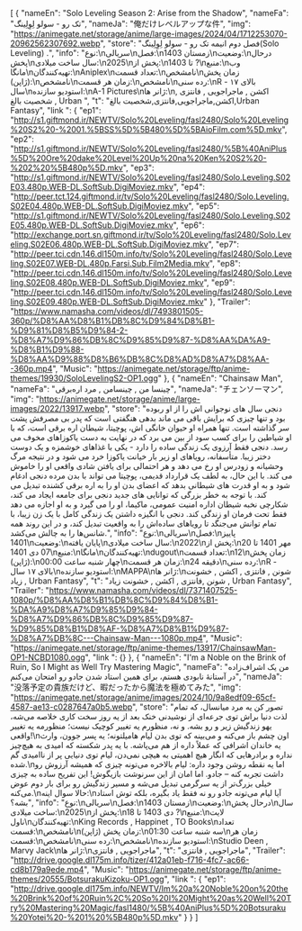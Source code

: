 [
  {
    "nameEn": "Solo Leveling Season 2: Arise from the Shadow",
    "nameFa": "تک رو - سولو لِوِلِینگ",
    "nameJa": "俺だけレベルアップな件",
    "img": "https://animegate.net/storage/anime/large-images/2024/04/1712253070-20962562307692.webp",
    "store": "فصل دوم انیمه تک رو - سولو لِوِلِینگ(Solo Leveling) .",
    "info": "نوع:\nسریالی\nفصل:\nزمستان 1403\nوضعیت:\nدرحال پخش\nسال ساخت میلادی:\n2025\nپخش از:\n1403 تا ?\nمنبع:\nوب مانگا\nتهیه‌کنندگان:\nAniplex\nتعداد قسمت:\nنامشخص\nزمان پخش (ژاپن):\nنامشخص\nزمان هر قسمت:\nنامشخص\nرده سنی:\nR - بالای ۱۷ سال\nاستودیو سازنده:\nA-1 Pictures\nژانر ها:\nاکشن , ماجراجویی , فانتزی , شخصیت بالغ , Urban ",
    "t": "اکشن,ماجراجویی,فانتزی,شخصیت بالغ,Urban Fantasy",
    "link ": {
      "ep1": "http://s1.giftmond.ir/NEWTV/Solo%20Leveling/fasl2480/Solo%20Leveling%20S2%20-%2001.%5BSS%5D%5B480%5D%5BAioFilm.com%5D.mkv",
      "ep2": "http://s1.giftmond.ir/NEWTV/Solo%20Leveling/fasl2480/%5B%40AniPlus%5D%20Ore%20dake%20Level%20Up%20na%20Ken%20S2%20-%202%20%5B480p%5D.mkv",
      "ep3": "http://s1.giftmond.ir/NEWTV/Solo%20Leveling/fasl2480/Solo.Leveling.S02E03.480p.WEB-DL.SoftSub.DigiMoviez.mkv",
      "ep4": "http://peer.tct.124.giftmond.ir/tv/Solo%20Leveling/fasl2480/Solo.Leveling.S02E04.480p.WEB-DL.SoftSub.DigiMoviez.mkv",
      "ep5": "http://s1.giftmond.ir/NEWTV/Solo%20Leveling/fasl2480/Solo.Leveling.S02E05.480p.WEB-DL.SoftSub.DigiMoviez.mkv",
      "ep6": "http://exchange.port.sn.giftmond.ir/tv/Solo%20Leveling/fasl2480/Solo.Leveling.S02E06.480p.WEB-DL.SoftSub.DigiMoviez.mkv",
      "ep7": "http://peer.tci.cdn.146.dl150m.info/tv/Solo%20Leveling/fasl2480/Solo.Leveling.S02E07.WEB-DL.480p.Farsi.Sub.Film2Media.mkv",
      "ep8": "http://peer.tci.cdn.146.dl150m.info/tv/Solo%20Leveling/fasl2480/Solo.Leveling.S02E08.480p.WEB-DL.SoftSub.DigiMoviez.mkv",
      "ep9": "http://peer.tci.cdn.146.dl150m.info/tv/Solo%20Leveling/fasl2480/Solo.Leveling.S02E09.480p.WEB-DL.SoftSub.DigiMoviez.mkv"
    },
    "Trailer": "https://www.namasha.com/videos/dl/7493801505-360p/%D8%AA%D8%B1%DB%8C%D9%84%D8%B1-%D9%81%D8%B5%D9%84-2-%D8%A7%D9%86%DB%8C%D9%85%D9%87-%D8%AA%DA%A9-%D8%B1%D9%88-%D8%AA%D9%88%D8%B6%DB%8C%D8%AD%D8%A7%D8%AA--360p.mp4",
    "Music": "https://animegate.net/storage/ftp/anime-themes/19930/SoloLevelingS2-OP1.ogg"
  },
  {
    "nameEn": "Chainsaw Man",
    "nameFa": "چینسا من , چینسامن , مرد اره‌برقی",
    "nameJa": "チェンソーマン",
    "img": "https://animegate.net/storage/anime/large-images/2022/13917.webp",
    "store": "دنجی سال های نوجوانی اش را از او ربوده بود و تنها چیزی که برایش باقی می ماند بدهی هنگفتی است که پدر بی مصرفش پشت سر گذاشته است. تنها همراه او حیوان خانگی اش، پوچیتا، شیطان اره برقی است، که با او شیاطین را برای کسب سود از بین می برد که در نهایت به دست یاکوزاهای مخوف می رسد. دنجی فقط آرزوی یک زندگی ساده را دارد - یکی با غذاهای خوشمزه و یک دوست دختر زیبا. متأسفانه، رویاهای او زیر بار خیانت یاکوزا خرد می شود و در نتیجه مرگ وحشیانه و زودرس او رخ می دهد و هر احتمالی برای یافتن شادی واقعی او را خاموش می کند. با این حال، به لطف یک قرارداد قدیمی، پوچیتا می تواند با بدن مرده دنجی ادغام شود و به او قدرت های شیطانی بدهد که اعضای بدن او را به اره برقی کشنده تبدیل می کند. با توجه به خطر بزرگی که توانایی های جدید دنجی برای جامعه ایجاد می کند، شکارچی نخبه شیطان اداره امنیت عمومی، ماکیما، او را می گیرد و به او اجازه می دهد فقط تحت فرمان او زندگی کند. دنجی با انگیزه داشتن یک زندگی کامل با یک زن زیبا، با تمام توانش می‌جنگد تا رویاهای ساده‌اش را به واقعیت تبدیل کند، و در این روند همه شانس‌ها را به چالش می‌کشد.",
    "info": "نوع:\nسریالی\nفصل:\nپاییز 1401\nوضعیت:\nپایان یافته\nسال ساخت میلادی:\n2022\nپخش از:\n20 مهر 1401 تا 07 دی 1401\nمنبع:\nمانگا\nتهیه‌کنندگان:\ndugout\nتعداد قسمت:\n12\nزمان پخش (ژاپن):\nچهار شنبه ساعت 00:00\nزمان هر قسمت:\n24 دقیقه\nرده سنی:\nR - بالای ۱۷ سال\nاستودیو سازنده:\nMAPPA\nژانر ها:\nشونن , فانتزی , اکشن , خشونت زیاد , Urban Fantasy",
    "t": "شونن ,فانتزی , اکشن , خشونت زیاد , Urban Fantasy",
    "Trailer": "https://www.namasha.com/videos/dl/7371407525-1080p/%D8%AA%D8%B1%DB%8C%D9%84%D8%B1-%DA%A9%D8%A7%D9%85%D9%84-%D8%A7%D9%86%DB%8C%D9%85%D9%87-%D9%85%D8%B1%D8%AF-%D8%A7%D8%B1%D9%87-%D8%A7%DB%8C---Chainsaw-Man---1080p.mp4",
    "Music": "https://animegate.net/storage/ftp/anime-themes/13917/ChainsawMan-OP1-NCBD1080.ogg",
    "link ": {}
  },
  {
    "nameEn": "I'm a Noble on the Brink of Ruin, So I Might as Well Try Mastering Magic",
    "nameFa": "من یک اشراف‌زاده در آستانۀ نابودی هستم، برای همین استاد شدن جادو رو امتحان می‌کنم",
    "nameJa": "没落予定の貴族だけど、暇だったから魔法を極めてみた",
    "img": "https://animegate.net/storage/anime/images/2024/10/9a8edf09-65cf-4587-ae13-c0287647a0b5.webp",
    "store": "تصور کن یه مرد میانسال، که تمام لذت دنیا براش توی جرعه‌ای از نوشیدنی خنک بعد از یه روز سخت کاری خلاصه می‌شه، یهو زندگیش زیر و رو بشه. و نه، منظورم یه تغییر کوچیک نیست؛ منظورمه یه تغییر واقعی!\nاون چشم باز می‌کنه و می‌بینه که توی بدن لیام هامیلتونه؛ یه پسر جوون، وارث یه خاندان اشرافی که عملاً داره از هم می‌پاشه. با یه پدر شکسته که امیدی به هیچ‌چیز نداره و برادرهایی که انگار هیچ اهمیتی به هیچی نمی‌دن، لیام توی دنیایی پر از ناامیدی گم شده.\nاما یه نقطه روشن وجود داره: لیام بالاخره می‌تونه چیزی که همیشه آرزوش رو داشت تجربه کنه – جادو. اما امان از این سرنوشت بازیگوش! این تفریح ساده به چیزی خیلی بزرگ‌تر از یه سرگرمی تبدیل می‌شه و مسیر زندگیش رو برای بار دوم عوض می‌کنه.\nحالا سوال اینه:\nآیا لیام می‌تونه جادو رو نه فقط یاد بگیره، بلکه توش استاد بشه؟",
    "info": "نوع:\nسریالی\nفصل:\nزمستان 1403\nوضعیت:\nدرحال پخش\nسال ساخت میلادی:\n2025\nپخش از:\n18 دی 1403 تا ?\nمنبع:\nلایت ناول\nتهیه‌کنندگان:\nKing Records , Happinet , TO Books\nتعداد قسمت:\nنامشخص\nزمان پخش (ژاپن):\nسه شنبه ساعت 01:30\nزمان هر قسمت:\nنامشخص\nرده سنی:\nنامشخص\nاستودیو سازنده:\nStudio Deen , Marvy Jack\nژانر ها:\nماجراجویی , فانتزی",
    "t": "ماجراجویی , فانتزی",
    "Trailer": "http://drive.google.dl175m.info/tizer/412a01eb-f716-4fc7-ac66-cd8b179a9ede.mp4",
    "Music": "https://animegate.net/storage/ftp/anime-themes/20555/BotsurakuKizoku-OP1.ogg",
    "link ": {
      "ep1": "http://drive.google.dl175m.info/NEWTV/Im%20a%20Noble%20on%20the%20Brink%20of%20Ruin%2C%20So%20I%20Might%20as%20Well%20Try%20Mastering%20Magic/fasl1480/%5B%40AniPlus%5D%20Botsuraku%20Yotei%20-%201%20%5B480p%5D.mkv"
    }
  }
]
